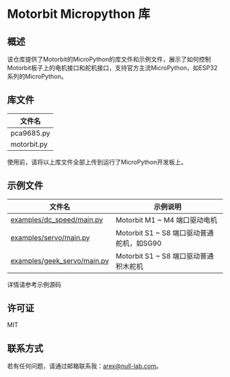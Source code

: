 # Motorbit Micropython 库

## 概述

该仓库提供了Motorbit的MicroPython的库文件和示例文件，展示了如何控制Motorbit板子上的电机接口和舵机接口，支持官方主流MicroPython，如ESP32系列的MicroPython。

## 库文件

| 文件名 |
| --- |
| pca9685.py |
| motorbit.py |

使用前，请将以上库文件全部上传到运行了MicroPython开发板上。

## 示例文件

| 文件名 | 示例说明 |
| --- | --- |
| [examples/dc_speed/main.py](examples/dc_speed/main.py) | Motorbit M1 ~ M4 端口驱动电机 |
| [examples/servo/main.py](examples/servo/main.py) |  Motorbit S1 ~ S8 端口驱动普通舵机，如SG90 |
| [examples/geek_servo/main.py](examples/geek_servo/main.py) |  Motorbit S1 ~ S8 端口驱动普通积木舵机 |

详情请参考示例源码

## 许可证

MIT

## 联系方式

若有任何问题，请通过邮箱联系我：<arex@null-lab.com>。
